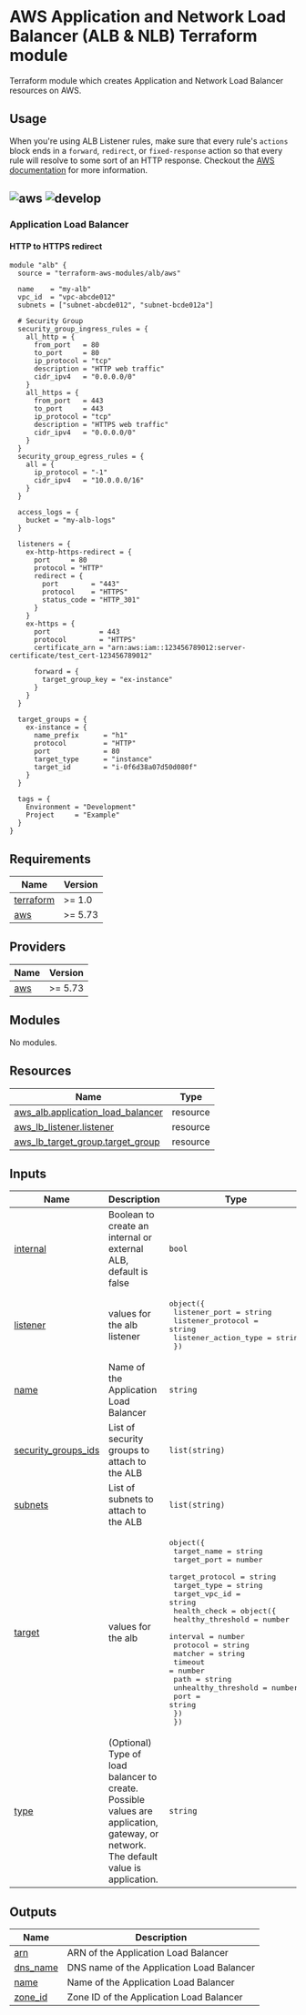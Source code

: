 # AWS Application and Network Load Balancer (ALB & NLB) Terraform module

Terraform module which creates Application and Network Load Balancer resources on AWS.

## Usage

When you're using ALB Listener rules, make sure that every rule's `actions` block ends in a `forward`, `redirect`, or `fixed-response` action so that every rule will resolve to some sort of an HTTP response. Checkout the [AWS documentation](https://docs.aws.amazon.com/elasticloadbalancing/latest/application/listener-update-rules.html) for more information.

![aws](https://img.shields.io/badge/AWS-APPLICATION%20LOADBALANCER-orange)  ![develop](https://img.shields.io/badge/DIEGO%20COMITRE-TERRAFORM-blue) 
---
### Application Load Balancer

#### HTTP to HTTPS redirect

```hcl
module "alb" {
  source = "terraform-aws-modules/alb/aws"

  name    = "my-alb"
  vpc_id  = "vpc-abcde012"
  subnets = ["subnet-abcde012", "subnet-bcde012a"]

  # Security Group
  security_group_ingress_rules = {
    all_http = {
      from_port   = 80
      to_port     = 80
      ip_protocol = "tcp"
      description = "HTTP web traffic"
      cidr_ipv4   = "0.0.0.0/0"
    }
    all_https = {
      from_port   = 443
      to_port     = 443
      ip_protocol = "tcp"
      description = "HTTPS web traffic"
      cidr_ipv4   = "0.0.0.0/0"
    }
  }
  security_group_egress_rules = {
    all = {
      ip_protocol = "-1"
      cidr_ipv4   = "10.0.0.0/16"
    }
  }

  access_logs = {
    bucket = "my-alb-logs"
  }

  listeners = {
    ex-http-https-redirect = {
      port     = 80
      protocol = "HTTP"
      redirect = {
        port        = "443"
        protocol    = "HTTPS"
        status_code = "HTTP_301"
      }
    }
    ex-https = {
      port            = 443
      protocol        = "HTTPS"
      certificate_arn = "arn:aws:iam::123456789012:server-certificate/test_cert-123456789012"

      forward = {
        target_group_key = "ex-instance"
      }
    }
  }

  target_groups = {
    ex-instance = {
      name_prefix      = "h1"
      protocol         = "HTTP"
      port             = 80
      target_type      = "instance"
      target_id        = "i-0f6d38a07d50d080f"
    }
  }

  tags = {
    Environment = "Development"
    Project     = "Example"
  }
}
```


<!-- BEGIN_TF_DOCS -->
## Requirements

| Name | Version |
|------|---------|
| <a name="requirement_terraform"></a> [terraform](#requirement\_terraform) | >= 1.0 |
| <a name="requirement_aws"></a> [aws](#requirement\_aws) | >= 5.73 |

## Providers

| Name | Version |
|------|---------|
| <a name="provider_aws"></a> [aws](#provider\_aws) | >= 5.73 |

## Modules

No modules.

## Resources

| Name | Type |
|------|------|
| [aws_alb.application_load_balancer](https://registry.terraform.io/providers/hashicorp/aws/latest/docs/resources/alb) | resource |
| [aws_lb_listener.listener](https://registry.terraform.io/providers/hashicorp/aws/latest/docs/resources/lb_listener) | resource |
| [aws_lb_target_group.target_group](https://registry.terraform.io/providers/hashicorp/aws/latest/docs/resources/lb_target_group) | resource |

## Inputs

| Name | Description | Type | Default | Required |
|------|-------------|------|---------|:--------:|
| <a name="input_internal"></a> [internal](#input\_internal) | Boolean to create an internal or external ALB, default is false | `bool` | `false` | no |
| <a name="input_listener"></a> [listener](#input\_listener) | values for the alb listener | <pre>object({<br>    listener_port        = string<br>    listener_protocol    = string<br>    listener_action_type = string<br>  })</pre> | n/a | yes |
| <a name="input_name"></a> [name](#input\_name) | Name of the Application Load Balancer | `string` | n/a | yes |
| <a name="input_security_groups_ids"></a> [security\_groups\_ids](#input\_security\_groups\_ids) | List of security groups to attach to the ALB | `list(string)` | n/a | yes |
| <a name="input_subnets"></a> [subnets](#input\_subnets) | List of subnets to attach to the ALB | `list(string)` | n/a | yes |
| <a name="input_target"></a> [target](#input\_target) | values for the alb | <pre>object({<br>    target_name     = string<br>    target_port     = number<br>    target_protocol = string<br>    target_type     = string<br>    target_vpc_id   = string<br>    health_check = object({<br>      healthy_threshold   = number<br>      interval            = number<br>      protocol            = string<br>      matcher             = string<br>      timeout             = number<br>      path                = string<br>      unhealthy_threshold = number<br>      port                = string<br>    })<br>  })</pre> | n/a | yes |
| <a name="input_type"></a> [type](#input\_type) | (Optional) Type of load balancer to create. Possible values are application, gateway, or network. The default value is application. | `string` | `"application"` | no |

## Outputs

| Name | Description |
|------|-------------|
| <a name="output_arn"></a> [arn](#output\_arn) | ARN of the Application Load Balancer |
| <a name="output_dns_name"></a> [dns\_name](#output\_dns\_name) | DNS name of the Application Load Balancer |
| <a name="output_name"></a> [name](#output\_name) | Name of the Application Load Balancer |
| <a name="output_zone_id"></a> [zone\_id](#output\_zone\_id) | Zone ID of the Application Load Balancer |
<!-- END_TF_DOCS -->